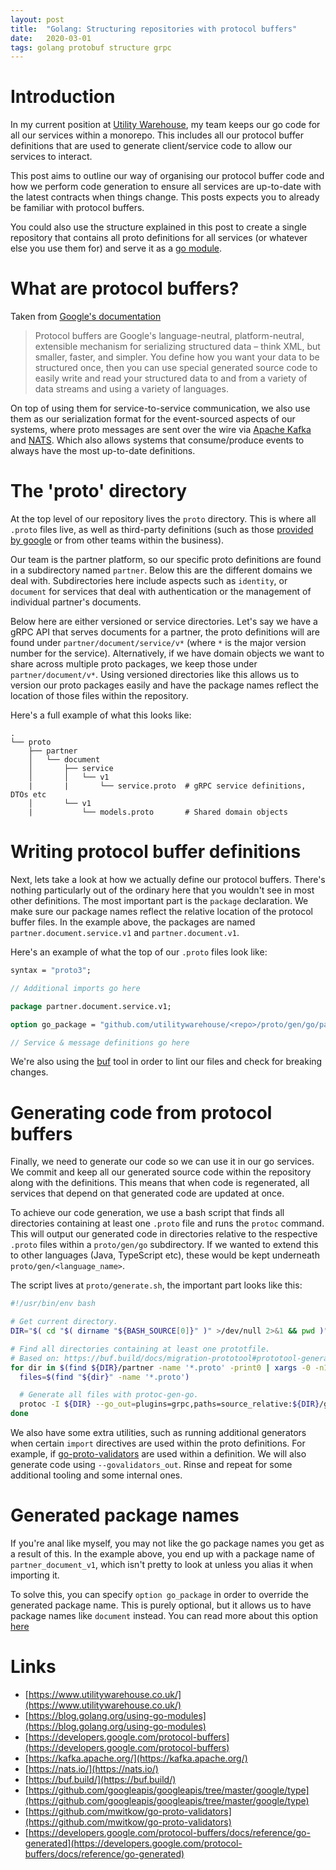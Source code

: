 ```yaml
---
layout: post
title:  "Golang: Structuring repositories with protocol buffers"
date:   2020-03-01
tags: golang protobuf structure grpc
---
```


# Introduction

In my current position at [Utility Warehouse](https://www.utilitywarehouse.co.uk/), my team keeps our go code for all 
our services within a monorepo. This includes all our protocol buffer definitions that are used to generate client/service 
code to allow our services to interact.

This post aims to outline our way of organising our protocol buffer code and how we perform code generation to ensure all
services are up-to-date with the latest contracts when things change. This posts expects you to already be familiar with
protocol buffers.

You could also use the structure explained in this post to create a single repository that contains all proto definitions 
for all services (or whatever else you use them for) and serve it as a [go module](https://blog.golang.org/using-go-modules). 

# What are protocol buffers?

Taken from [Google's documentation](https://developers.google.com/protocol-buffers)

>Protocol buffers are Google's language-neutral, platform-neutral, extensible mechanism for serializing structured data 
– think XML, but smaller, faster, and simpler. You define how you want your data to be structured once, then you can 
use special generated source code to easily write and read your structured data to and from a variety of data streams 
and using a variety of languages.

On top of using them for service-to-service communication, we also use them as our serialization format for
the event-sourced aspects of our systems, where proto messages are sent over the wire via 
[Apache Kafka](https://kafka.apache.org/) and [NATS](https://nats.io/). Which also allows systems that consume/produce
events to always have the most up-to-date definitions.

# The 'proto' directory

At the top level of our repository lives the `proto` directory. This is where all `.proto` files live, as well as 
third-party definitions (such as those [provided by google](https://github.com/googleapis/googleapis/tree/master/google/type) 
or from other teams within the business).

Our team is the partner platform, so our specific proto definitions are found in a subdirectory named `partner`. Below 
this are the different domains we deal with. Subdirectories here include aspects such as `identity`, or `document` for 
services that deal with authentication or the management of individual partner's documents.

Below here are either versioned or service directories. Let's say we have a gRPC API that serves documents for a partner,
the proto definitions will are found under `partner/document/service/v*` (where `*` is the major version number for the 
service). Alternatively, if we have domain objects we want to share across multiple proto packages, we keep those under 
`partner/document/v*`. Using versioned directories like this allows us to version our proto packages easily and have the 
package names reflect the location of those files within the repository.

Here's a full example of what this looks like:

```
.
└── proto
    ├── partner
    │   └── document
    │       ├── service
    │       │   └── v1
    |       |       └── service.proto  # gRPC service definitions, DTOs etc
    │       └── v1
    |           └── models.proto       # Shared domain objects
```

# Writing protocol buffer definitions

Next, lets take a look at how we actually define our protocol buffers. There's nothing particularly out of the ordinary 
here that you wouldn't see in most other definitions. The most important part is the `package` declaration. We make sure
our package names reflect the relative location of the protocol buffer files. In the example above, the packages are named
`partner.document.service.v1` and `partner.document.v1`.

Here's an example of what the top of our `.proto` files look like:

```proto
syntax = "proto3";

// Additional imports go here

package partner.document.service.v1;

option go_package = "github.com/utilitywarehouse/<repo>/proto/gen/go/partner/document/service/v1;document";

// Service & message definitions go here
```

We're also using the [buf](https://buf.build/) tool in order to lint our files and check for breaking changes.

# Generating code from protocol buffers

Finally, we need to generate our code so we can use it in our go services. We commit and keep all our generated source 
code within the repository along with the definitions. This means that when code is regenerated, all services that 
depend on that generated code are updated at once.

To achieve our code generation, we use a bash script that finds all directories containing at least one `.proto` file
and runs the `protoc` command. This will output our generated code in directories relative to the respective `.proto` 
files within a `proto/gen/go` subdirectory. If we wanted to extend this to other languages (Java, TypeScript etc), these 
would be kept underneath `proto/gen/<language_name>`.

The script lives at `proto/generate.sh`, the important part looks like this:

```bash
#!/usr/bin/env bash

# Get current directory.
DIR="$( cd "$( dirname "${BASH_SOURCE[0]}" )" >/dev/null 2>&1 && pwd )"

# Find all directories containing at least one prototfile.
# Based on: https://buf.build/docs/migration-prototool#prototool-generate.
for dir in $(find ${DIR}/partner -name '*.proto' -print0 | xargs -0 -n1 dirname | sort | uniq); do
  files=$(find "${dir}" -name '*.proto')

  # Generate all files with protoc-gen-go.
  protoc -I ${DIR} --go_out=plugins=grpc,paths=source_relative:${DIR}/gen/go ${files}
done
```

We also have some extra utilities, such as running additional generators when certain `import` directives are used within
the proto definitions. For example, if [go-proto-validators](https://github.com/mwitkow/go-proto-validators) are used 
within a definition. We will also generate code using `--govalidators_out`. Rinse and repeat for some additional tooling 
and some internal ones.

# Generated package names

If you're anal like myself, you may not like the go package names you get as a result of this. In the example above, you 
end up with a package name of `partner_document_v1`, which isn't pretty to look at unless you alias it when importing it.

To solve this, you can specify `option go_package` in order to override the generated package name. This is purely 
optional, but it allows us to have package names like `document` instead. You can read more about this option
[here](https://developers.google.com/protocol-buffers/docs/reference/go-generated)

# Links

* [https://www.utilitywarehouse.co.uk/](https://www.utilitywarehouse.co.uk/)
* [https://blog.golang.org/using-go-modules](https://blog.golang.org/using-go-modules)
* [https://developers.google.com/protocol-buffers](https://developers.google.com/protocol-buffers)
* [https://kafka.apache.org/](https://kafka.apache.org/)
* [https://nats.io/](https://nats.io/)
* [https://buf.build/](https://buf.build/)
* [https://github.com/googleapis/googleapis/tree/master/google/type](https://github.com/googleapis/googleapis/tree/master/google/type)
* [https://github.com/mwitkow/go-proto-validators](https://github.com/mwitkow/go-proto-validators)
* [https://developers.google.com/protocol-buffers/docs/reference/go-generated](https://developers.google.com/protocol-buffers/docs/reference/go-generated)
